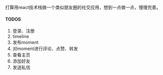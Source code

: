 打算用react技术栈做一个类似朋友圈的社交应用，想到一点做一点，慢慢完善。


#### TODOS

1. 登录、注册
2. timeline
3. 发布moment
4. 对moment进行评论、点赞、转发
5. 查看主页
6. 添加好友
7. 发送私信